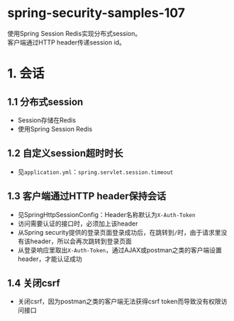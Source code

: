 # spring-security-samples-107
使用Spring Session Redis实现分布式session。  
客户端通过HTTP header传递session id。

# 1. 会话
## 1.1 分布式session
  - Session存储在Redis
  - 使用Spring Session Redis

## 1.2 自定义session超时时长
  - 见`application.yml`：`spring.servlet.session.timeout`

## 1.3 客户端通过HTTP header保持会话
  - 见SpringHttpSessionConfig：Header名称默认为`X-Auth-Token`
  - 访问需要认证的接口时，必须加上该header
  - 从Spring security提供的登录页面登录成功后，在跳转到`/`时，由于请求里没有该header，所以会再次跳转到登录页面
  - 从登录响应里取出`X-Auth-Token`，通过AJAX或postman之类的客户端设置header，才能认证成功

## 1.4 关闭csrf
  - 关闭csrf，因为postman之类的客户端无法获得csrf token而导致没有权限访问接口
